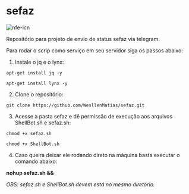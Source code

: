 # sefaz

![nfe-icn](https://user-images.githubusercontent.com/46201054/56322970-d7553e80-6140-11e9-8c80-50ed7f5fc6ff.png)



Repositório para projeto de envio de status sefaz via telegram.

Para rodar o scrip como serviço em seu servidor siga os passos abaixo:

1.  Instale o jq e o lynx:
```
apt-get install jq -y

apt-get install lynx -y
```
2. Clone o repositório:
```
git clone https://github.com/WesllenMatias/sefaz.git
```
3. Acesse a pasta sefaz e dê permissão de execução aos arquivos ShellBot.sh e sefaz.sh:
```
chmod +x sefaz.sh

chmod +x ShellBot.sh
```
4. Caso queira deixar ele rodando direto na máquina basta executar o comando abaixo:

**nohup sefaz.sh &&**

_OBS: sefaz.sh e ShellBot.sh devem está no mesmo diretório._
